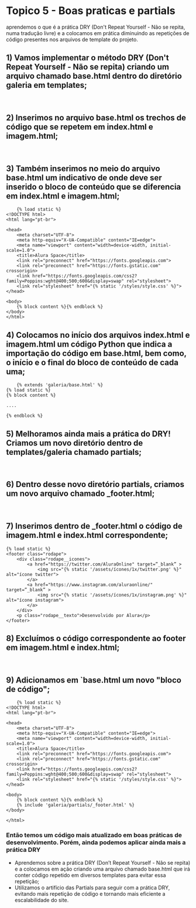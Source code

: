 # Topico 5 - Boas praticas e partials
 aprendemos o que é a prática DRY (Don't Repeat Yourself - Não se repita, numa tradução livre) e a colocamos em prática diminuindo as repetições de código presentes nos arquivos de template do projeto.

## 1) Vamos implementar o método DRY (Don't Repeat Yourself - Não se repita) criando um arquivo chamado base.html dentro do diretório galeria em templates;
<br>

## 2) Inserimos no arquivo base.html os trechos de código que se repetem em index.html e imagem.html;
<br>
    
## 3) Também inserimos no meio do arquivo base.html um indicativo de onde deve ser inserido o bloco de conteúdo que se diferencia em index.html e imagem.html;

        {% load static %}
    <!DOCTYPE html>
    <html lang="pt-br">

    <head>
        <meta charset="UTF-8">
        <meta http-equiv="X-UA-Compatible" content="IE=edge">
        <meta name="viewport" content="width=device-width, initial-scale=1.0">
        <title>Alura Space</title>
        <link rel="preconnect" href="https://fonts.googleapis.com">
        <link rel="preconnect" href="https://fonts.gstatic.com" crossorigin>
        <link href="https://fonts.googleapis.com/css2?family=Poppins:wght@400;500;600&display=swap" rel="stylesheet">
        <link rel="stylesheet" href="{% static '/styles/style.css' %}">
    </head>

    <body>
        {% block content %}{% endblock %}
    </body>
    </html>

## 4) Colocamos no início dos arquivos index.html e imagem.html um código Python que indica a importação do código em base.html, bem como, o início e o final do bloco de conteúdo de cada uma;
        {% extends 'galeria/base.html' %}
    {% load static %}
    {% block content %}

    ....

    {% endblock %}

## 5) Melhoramos ainda mais a prática do DRY! Criamos um novo diretório dentro de templates/galeria chamado partials;
<br>

## 6) Dentro desse novo diretório partials, criamos um novo arquivo chamado _footer.html;
<br>

## 7) Inserimos dentro de _footer.html o código de imagem.html e index.html correspondente;
    {% load static %}
    <footer class="rodape">
        <div class="rodape__icones">
            <a href="https://twitter.com/AluraOnline" target=”_blank” >
                <img src="{% static '/assets/ícones/1x/twitter.png' %}" alt="ícone twitter">
            </a>
            <a href="https://www.instagram.com/aluraonline/" target=”_blank” >
                <img src="{% static '/assets/ícones/1x/instagram.png' %}" alt="ícone instagram">
            </a>
        </div>
        <p class="rodape__texto">Desenvolvido por Alura</p>
    </footer>

## 8) Excluímos o código correspondente ao footer em imagem.html e index.html;
<br>

## 9) Adicionamos em `base.html um novo "bloco de código";
        {% load static %}
    <!DOCTYPE html>
    <html lang="pt-br">

    <head>
        <meta charset="UTF-8">
        <meta http-equiv="X-UA-Compatible" content="IE=edge">
        <meta name="viewport" content="width=device-width, initial-scale=1.0">
        <title>Alura Space</title>
        <link rel="preconnect" href="https://fonts.googleapis.com">
        <link rel="preconnect" href="https://fonts.gstatic.com" crossorigin>
        <link href="https://fonts.googleapis.com/css2?family=Poppins:wght@400;500;600&display=swap" rel="stylesheet">
        <link rel="stylesheet" href="{% static '/styles/style.css' %}">
    </head>

    <body>
        {% block content %}{% endblock %}
        {% include 'galeria/partials/_footer.html' %}
    </body>

    </html>


### Então temos um código mais atualizado em boas práticas de desenvolvimento. Porém, ainda podemos aplicar ainda mais a prática DRY
- Aprendemos sobre a prática DRY (Don’t Repeat Yourself - Não se repita) e a colocamos em ação criando uma arquivo chamado base.html que irá conter código repetido em diversos templates para evitar essa repetição;
- Utilizamos o artifício das Partials para seguir com a prática DRY, evitando mais repetição de código e tornando mais eficiente a escalabilidade do site.

    
